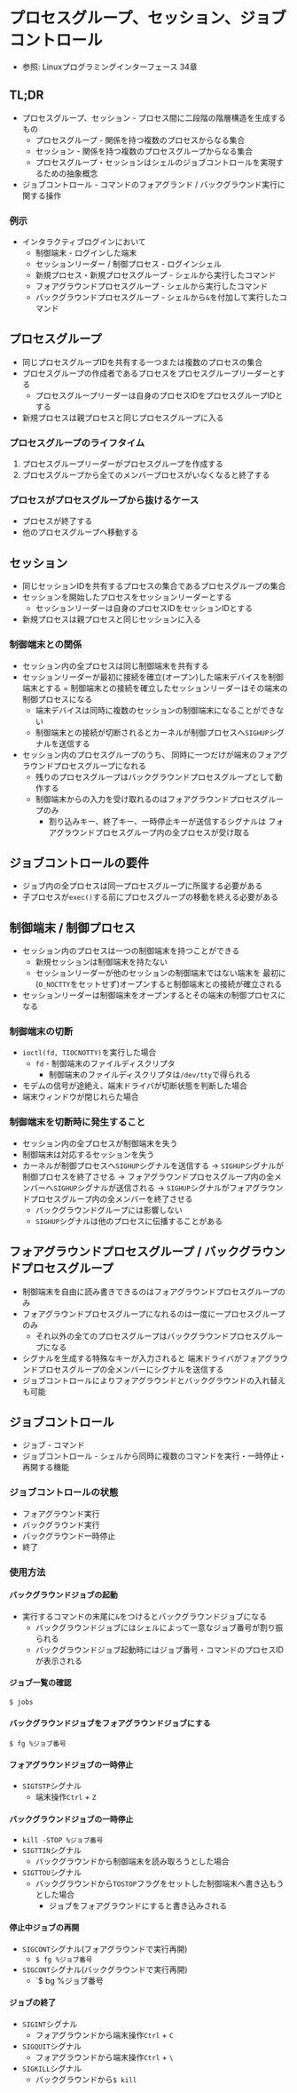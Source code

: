 # プロセスグループ、セッション、ジョブコントロール
- 参照: Linuxプログラミングインターフェース 34章

## TL;DR
- プロセスグループ、セッション - プロセス間に二段階の階層構造を生成するもの
  - プロセスグループ - 関係を持つ複数のプロセスからなる集合
  - セッション - 関係を持つ複数のプロセスグループからなる集合
  - プロセスグループ・セッションはシェルのジョブコントロールを実現するための抽象概念
- ジョブコントロール - コマンドのフォアグランド / バックグラウンド実行に関する操作

### 例示
- インタラクティブログインにおいて
  - 制御端末 - ログインした端末
  - セッションリーダー / 制御プロセス - ログインシェル
  - 新規プロセス・新規プロセスグループ - シェルから実行したコマンド
  - フォアグラウンドプロセスグループ - シェルから実行したコマンド
  - バックグラウンドプロセスグループ - シェルから`&`を付加して実行したコマンド

## プロセスグループ
- 同じプロセスグループIDを共有する一つまたは複数のプロセスの集合
- プロセスグループの作成者であるプロセスをプロセスグループリーダーとする
  - プロセスグループリーダーは自身のプロセスIDをプロセスグループIDとする
- 新規プロセスは親プロセスと同じプロセスグループに入る

### プロセスグループのライフタイム
1. プロセスグループリーダーがプロセスグループを作成する
2. プロセスグループから全てのメンバープロセスがいなくなると終了する

### プロセスがプロセスグループから抜けるケース
- プロセスが終了する
- 他のプロセスグループへ移動する

## セッション
- 同じセッションIDを共有するプロセスの集合であるプロセスグループの集合
- セッションを開始したプロセスをセッションリーダーとする
  - セッションリーダーは自身のプロセスIDをセッションIDとする
- 新規プロセスは親プロセスと同じセッションに入る

### 制御端末との関係
- セッション内の全プロセスは同じ制御端末を共有する
- セッションリーダーが最初に接続を確立(オープン)した端末デバイスを制御端末とする
  = 制御端末との接続を確立したセッションリーダーはその端末の制御プロセスになる
  - 端末デバイスは同時に複数のセッションの制御端末になることができない
  - 制御端末との接続が切断されるとカーネルが制御プロセスへ`SIGHUP`シグナルを送信する
- セッション内のプロセスグループのうち、
  同時に一つだけが端末のフォアグラウンドプロセスグループになれる
  - 残りのプロセスグループはバックグラウンドプロセスグループとして動作する
  - 制御端末からの入力を受け取れるのはフォアグラウンドプロセスグループのみ
    - 割り込みキー、終了キー、一時停止キーが送信するシグナルは
      フォアグラウンドプロセスグループ内の全プロセスが受け取る

## ジョブコントロールの要件
- ジョブ内の全プロセスは同一プロセスグループに所属する必要がある
- 子プロセスが`exec()`する前にプロセスグループの移動を終える必要がある

## 制御端末 / 制御プロセス
- セッション内のプロセスは一つの制御端末を持つことができる
  - 新規セッションは制御端末を持たない
  - セッションリーダーが他のセッションの制御端末ではない端末を
    最初に(`O_NOCTTY`をセットせず)オープンすると制御端末との接続が確立される
- セッションリーダーは制御端末をオープンするとその端末の制御プロセスになる

### 制御端末の切断
- `ioctl(fd, TIOCNOTTY)`を実行した場合
  - `fd` - 制御端末のファイルディスクリプタ
    - 制御端末のファイルディスクリプタは`/dev/tty`で得られる
- モデムの信号が途絶え、端末ドライバが切断状態を判断した場合
- 端末ウィンドウが閉じれらた場合

### 制御端末を切断時に発生すること
- セッション内の全プロセスが制御端末を失う
- 制御端末は対応するセッションを失う
- カーネルが制御プロセスへ`SIGHUP`シグナルを送信する
  -> `SIGHUP`シグナルが制御プロセスを終了させる
  -> フォアグラウンドプロセスグループ内の全メンバーへ`SIGHUP`シグナルが送信される
  -> `SIGHUP`シグナルがフォアグラウンドプロセスグループ内の全メンバーを終了させる
  - バックグラウンドグループには影響しない
  - `SIGHUP`シグナルは他のプロセスに伝播することがある

## フォアグラウンドプロセスグループ / バックグラウンドプロセスグループ
- 制御端末を自由に読み書きできるのはフォアグラウンドプロセスグループのみ
- フォアグラウンドプロセスグループになれるのは一度に一プロセスグループのみ
  - それ以外の全てのプロセスグループはバックグラウンドプロセスグループになる
- シグナルを生成する特殊なキーが入力されると
  端末ドライバがフォアグラウンドプロセスグループの全メンバーにシグナルを送信する
- ジョブコントロールによりフォアグラウンドとバックグラウンドの入れ替えも可能

## ジョブコントロール
- ジョブ - コマンド
- ジョブコントロール - シェルから同時に複数のコマンドを実行・一時停止・再開する機能

### ジョブコントロールの状態
- フォアグラウンド実行
- バックグラウンド実行
- バックグラウンド一時停止
- 終了

### 使用方法
#### バックグラウンドジョブの起動
- 実行するコマンドの末尾に`&`をつけるとバックグラウンドジョブになる
  - バックグラウンドジョブにはシェルによって一意なジョブ番号が割り振られる
  - バックグラウンドジョブ起動時にはジョブ番号・コマンドのプロセスIDが表示される

#### ジョブ一覧の確認
```
$ jobs
```

#### バックグラウンドジョブをフォアグラウンドジョブにする
```
$ fg %ジョブ番号
```

#### フォアグラウンドジョブの一時停止
- `SIGTSTP`シグナル
  - 端末操作`Ctrl` + `Z`

#### バックグラウンドジョブの一時停止
- `kill -STOP %ジョブ番号`
- `SIGTTIN`シグナル
  - バックグラウンドから制御端末を読み取ろうとした場合
- `SIGTTOU`シグナル
  - バックグラウンドから`TOSTOP`フラグをセットした制御端末へ書き込もうとした場合
    - ジョブをフォアグラウンドにすると書き込みされる

#### 停止中ジョブの再開
- `SIGCONT`シグナル(フォアグラウンドで実行再開)
  - `$ fg %ジョブ番号`
- `SIGCONT`シグナル(バックグラウンドで実行再開)
  - `$ bg %ジョブ番号

#### ジョブの終了
- `SIGINT`シグナル
  - フォアグラウンドから端末操作`Ctrl` + `C`
- `SIGQUIT`シグナル
  - フォアグラウンドから端末操作`Ctrl` + `\`
- `SIGKILL`シグナル
  - バックグラウンドから`$ kill`
